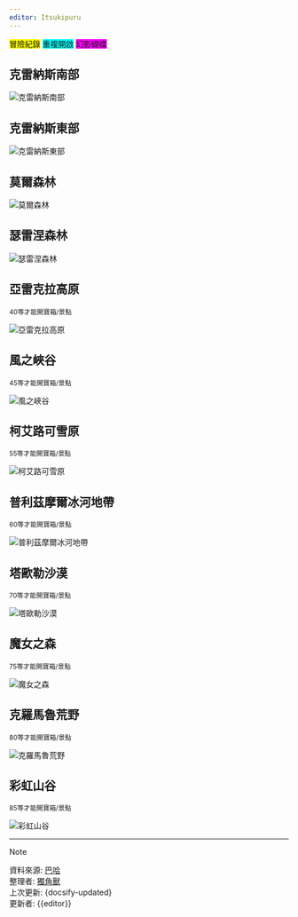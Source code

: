 ```yaml
---
editor: Itsukipuru
---
```


<span style="background-color:Yellow">冒險紀錄</span>
<span style="background-color:Aqua">重複開啟</span>
<span style="background-color:Fuchsia">幻影蝴蝶</span>

## 克雷納斯南部

![克雷納斯南部](figures/chests/south.JPG ":size=70%")

## 克雷納斯東部

![克雷納斯東部](figures/chests/east.JPG ":size=70%")

## 莫爾森林

![莫爾森林](figures/chests/mole.JPG ":size=70%")

## 瑟雷涅森林

![瑟雷涅森林](figures/chests/xerene.JPG ":size=70%")

## 亞雷克拉高原

<small>40等才能開寶箱/景點</small>

![亞雷克拉高原](figures/chests/kelerake.JPG ":size=70%")

## 風之峽谷

<small>45等才能開寶箱/景點</small>

![風之峽谷](figures/chests/wind_canyon.JPG ":size=70%")

## 柯艾路可雪原

<small>55等才能開寶箱/景點</small>

![柯艾路可雪原](figures/chests/kyluke.JPG ":size=70%")

## 普利茲摩爾冰河地帶

<small>60等才能開寶箱/景點</small>

![普利茲摩爾冰河地帶](figures/chests/pulezmole.JPG ":size=70%")

## 塔歐勒沙漠

<small>70等才能開寶箱/景點</small>

![塔歐勒沙漠](figures/chests/taole.JPG ":size=70%")

## 魔女之森

<small>75等才能開寶箱/景點</small>

![魔女之森](figures/chests/witch_forest.JPG ":size=70%")

## 克羅馬魯荒野

<small>80等才能開寶箱/景點</small>

![克羅馬魯荒野](figures/chests/kormalu.JPG ":size=70%")

## 彩虹山谷

<small>85等才能開寶箱/景點</small>

![彩虹山谷](figures/chests/rainbow.JPG ":size=70%")

---

> [!NOTE]
> 資料來源: [巴哈](https://forum.gamer.com.tw/C.php?bsn=37619&snA=1316 ":size=70%")  
> 整理者: [獨角獸](https://home.gamer.com.tw/homeindex.php?owner=D0857422 ":size=70%")  
> 上次更新: {docsify-updated}  
> 更新者: {{editor}}
